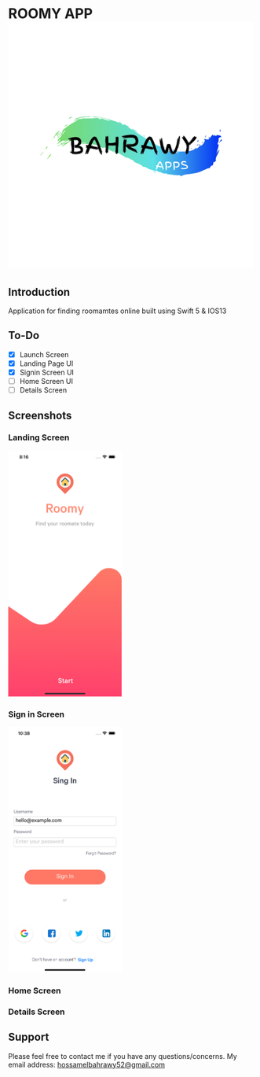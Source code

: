 
# ROOMY APP <img src="Documentation/bahrawy.png" alt="Launch Screen" height="500px">
## Introduction
Application for finding roomamtes online built using Swift 5 & IOS13

## To-Do
- [x] Launch Screen
- [x] Landing Page UI
- [x] Signin Screen UI
- [ ] Home Screen UI
- [ ] Details Screen

## Screenshots
### Landing Screen
<img src="Documentation/landing.png" alt="Landing Screen" height="500px">

### Sign in Screen
<img src="Documentation/signin.png" alt="Sing In Screen" height="500px">

### Home Screen

### Details Screen


Support
------
Please feel free to contact me if you have any questions/concerns. My email address: hossamelbahrawy52@gmail.com
